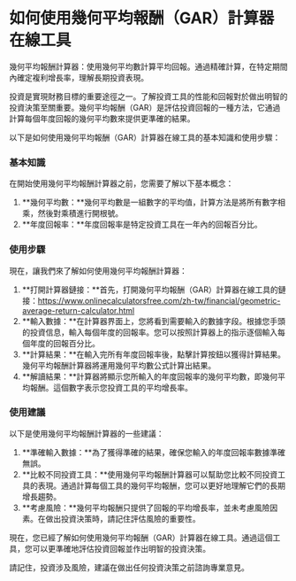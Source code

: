 如何使用幾何平均報酬（GAR）計算器在線工具
======================

幾何平均報酬計算器：使用幾何平均數計算平均回報。通過精確計算，在特定期間內確定複利增長率，理解長期投資表現。

投資是實現財務目標的重要途徑之一。了解投資工具的性能和回報對於做出明智的投資決策至關重要。幾何平均報酬（GAR）是評估投資回報的一種方法，它通過計算每個年度回報的幾何平均數來提供更準確的結果。

以下是如何使用幾何平均報酬（GAR）計算器在線工具的基本知識和使用步驟：

### 基本知識

在開始使用幾何平均報酬計算器之前，您需要了解以下基本概念：

1. **幾何平均數：**幾何平均數是一組數字的平均值，計算方法是將所有數字相乘，然後對乘積進行開根號。
2. **年度回報率：**年度回報率是特定投資工具在一年內的回報百分比。

### 使用步驟

現在，讓我們來了解如何使用幾何平均報酬計算器：

1. **打開計算器鏈接：**首先，打開幾何平均報酬（GAR）計算器在線工具的鏈接：<https://www.onlinecalculatorsfree.com/zh-tw/financial/geometric-average-return-calculator.html>
2. **輸入數據：**在計算器界面上，您將看到需要輸入的數據字段。根據您手頭的投資信息，輸入每個年度的回報率。您可以按照計算器上的指示逐個輸入每個年度的回報百分比。
3. **計算結果：**在輸入完所有年度回報率後，點擊計算按鈕以獲得計算結果。幾何平均報酬計算器將運用幾何平均數公式計算出結果。
4. **解讀結果：**計算器將顯示您所輸入的年度回報率的幾何平均數，即幾何平均報酬。這個數字表示您投資工具的平均增長率。

### 使用建議

以下是使用幾何平均報酬計算器的一些建議：

1. **準確輸入數據：**為了獲得準確的結果，確保您輸入的年度回報率數據準確無誤。
2. **比較不同投資工具：**使用幾何平均報酬計算器可以幫助您比較不同投資工具的表現。通過計算每個工具的幾何平均報酬，您可以更好地理解它們的長期增長趨勢。
3. **考慮風險：**幾何平均報酬只提供了回報的平均增長率，並未考慮風險因素。在做出投資決策時，請記住評估風險的重要性。

現在，您已經了解如何使用幾何平均報酬（GAR）計算器在線工具。通過這個工具，您可以更準確地評估投資回報並作出明智的投資決策。

請記住，投資涉及風險，建議在做出任何投資決策之前諮詢專業意見。